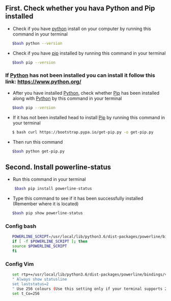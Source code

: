 ## First. Check whether you hava Python and Pip installed

* Check if you have [python](https://www.python.org/) install on your computer by running this
command in your terminal

```bash 
   $bash python --version 
```

* Check if you have [pip](https://pip.pypa.io/en/stable/) installed by running this
command in your terminal

``` bash
   $bash pip --version 
```

### If [Python](https://www.python.org/) has not been installed you can install it follow this link: https://www.python.org/
* After you have installed [Python](https://www.python.org/), check whether [Pip](https://pip.pypa.io/en/stable/) has been installed along with [Python](https://www.python.org/) by this command in your terminal

```bash
   $bash pip --version 
```

* If it has not been installed head to install [Pip](https://pip.pypa.io/en/stable/) by running this command in your terminal
```bash
   $ bash curl https://bootstrap.pypa.io/get-pip.py -o get-pip.py
```

* Then run this command

```bash
   $bash python get-pip.py
```

## Second. Install powerline-status
* Run this command in your terminal

``` bash
    $bash pip install powerline-status
```

* Type this command to see if it has been successfully installed (Remember where it is located)

 ```bash
    $bash pip show powerline-status
 ```

### Config bash

```bash
   POWERLINE_SCRIPT=/usr/local/lib/python3.6/dist-packages/powerline/bindings/bash/powerline.sh
   if [ -f $POWERLINE_SCRIPT ]; then
   source $POWERLINE_SCRIPT
   fi
```


### Config Vim

```bash
   set rtp+=/usr/local/lib/python3.6/dist-packages/powerline/bindings/vim/
   " Always show statusline
   set laststatus=2
   " Use 256 colours (Use this setting only if your terminal supports 256 colours)
   set t_Co=256
```


   
   
 
